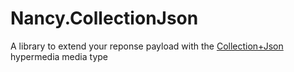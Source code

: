 Nancy.CollectionJson
====================
A library to extend your reponse payload with the [Collection+Json][1] hypermedia media type

  [1]: http://amundsen.com/media-types/collection/
